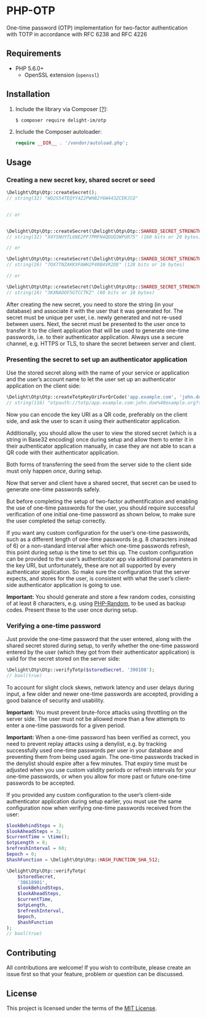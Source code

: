 # PHP-OTP

One-time password (OTP) implementation for two-factor authentication with TOTP in accordance with RFC 6238 and RFC 4226

## Requirements

 * PHP 5.6.0+
   * OpenSSL extension (`openssl`)

## Installation

 1. Include the library via Composer [[?]](https://github.com/delight-im/Knowledge/blob/master/Composer%20(PHP).md):

    ```bash
    $ composer require delight-im/otp
    ```

 1. Include the Composer autoloader:

    ```php
    require __DIR__ . '/vendor/autoload.php';
    ```

## Usage

### Creating a new secret key, shared secret or seed

```php
\Delight\Otp\Otp::createSecret();
// string(32) "WQ2S54TEQYY4Z2PWHB2Y6W443ZCEKJCQ"


// or


\Delight\Otp\Otp::createSecret(\Delight\Otp\Otp::SHARED_SECRET_STRENGTH_HIGH);
// string(32) "X4YSNUYTL6NE2PF7PMFN4QDUD3WPUR75" (160 bits or 20 bytes)

// or

\Delight\Otp\Otp::createSecret(\Delight\Otp\Otp::SHARED_SECRET_STRENGTH_MODERATE);
// string(26) "7OX7TNZAKKXFAWH2P4RB4VR2DE" (128 bits or 16 bytes)

// or

\Delight\Otp\Otp::createSecret(\Delight\Otp\Otp::SHARED_SECRET_STRENGTH_LOW);
// string(16) "3KXNADOF5GTCCTKZ" (80 bits or 10 bytes)
```

After creating the new secret, you need to store the string (in your database) and associate it with the user that it was generated for. The secret must be unique per user, i.e. newly generated and not re-used between users. Next, the secret must be presented to the user once to transfer it to the client application that will be used to generate one-time passwords, i.e. to their authenticator application. Always use a secure channel, e.g. HTTPS or TLS, to share the secret between server and client.

### Presenting the secret to set up an authenticator application

Use the stored secret along with the name of your service or application and the user’s account name to let the user set up an authenticator application on the client side:

```php
\Delight\Otp\Otp::createTotpKeyUriForQrCode('app.example.com', 'john.doe@example.org', $storedSecret);
// string(116) "otpauth://totp/app.example.com:john.doe%40example.org?secret=T7...4D&issuer=app.example.com"
```

Now you can encode the key URI as a QR code, preferably on the client side, and ask the user to scan it using their authenticator application.

Additionally, you should allow the user to view the stored secret (which is a string in Base32 encoding) once during setup and allow them to enter it in their authenticator application manually, in case they are not able to scan a QR code with their authenticator application.

Both forms of transferring the seed from the server side to the client side must only happen *once*, during setup.

Now that server and client have a shared secret, that secret can be used to generate one-time passwords safely.

But before completing the setup of two-factor authentification and enabling the use of one-time passwords for the user, you should require successful verification of one initial one-time password as shown below, to make sure the user completed the setup correctly.

If you want any custom configuration for the user’s one-time passwords, such as a different length of one-time passwords (e.g. 8 characters instead of 6) or a non-standard interval after which one-time passwords refresh, this point during setup is the time to set this up. The custom configuration can be provided to the user’s authenticator app via additional parameters in the key URI, but unfortunately, these are not all supported by every authenticator application. So make sure the configuration that the server expects, and stores for the user, is consistent with what the user’s client-side authenticator application is going to use.

**Important:** You should generate and store a few random codes, consisting of at least 8 characters, e.g. using [PHP-Random](https://github.com/delight-im/PHP-Random), to be used as backup codes. Present these to the user once during setup.

### Verifying a one-time password

Just provide the one-time password that the user entered, along with the shared secret stored during setup, to verify whether the one-time password entered by the user (which they got from their authenticator application) is valid for the secret stored on the server side:

```php
\Delight\Otp\Otp::verifyTotp($storedSecret, '390108');
// bool(true)
```

To account for slight clock skews, network latency and user delays during input, a few older and newer one-time passwords are accepted, providing a good balance of security and usability.

**Important:** You must prevent brute-force attacks using throttling on the server side. The user must not be allowed more than a few attempts to enter a one-time passwords for a given period.

**Important:** When a one-time password has been verified as correct, you need to prevent replay attacks using a denylist, e.g. by tracking successfully used one-time passwords per user in your database and preventing them from being used again. The one-time passwords tracked in the denylist should expire after a few minutes. That expiry time must be adjusted when you use custom validity periods or refresh intervals for your one-time passwords, or when you allow for more past or future one-time passwords to be accepted.

If you provided any custom configuration to the user’s client-side authenticator application during setup earlier, you must use the same configuration now when verifying one-time passwords received from the user:

```php
$lookBehindSteps = 3;
$lookAheadSteps = 3;
$currentTime = \time();
$otpLength = 8;
$refreshInterval = 60;
$epoch = 0;
$hashFunction = \Delight\Otp\Otp::HASH_FUNCTION_SHA_512;

\Delight\Otp\Otp::verifyTotp(
    $storedSecret,
    '38618901',
    $lookBehindSteps,
    $lookAheadSteps,
    $currentTime,
    $otpLength,
    $refreshInterval,
    $epoch,
    $hashFunction
);
// bool(true)
```

## Contributing

All contributions are welcome! If you wish to contribute, please create an issue first so that your feature, problem or question can be discussed.

## License

This project is licensed under the terms of the [MIT License](https://opensource.org/licenses/MIT).
